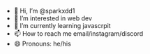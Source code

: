 - 👋 Hi, I’m @sparkxdd1
- 👀 I’m interested in web dev
- 🌱 I’m currently learning javascrpit
- 📫 How to reach me email/instagram/discord
- 😄 Pronouns: he/his

<!---
sparkxdd1/sparkxdd1 is a ✨ special ✨ repository because its `README.md` (this file) appears on your GitHub profile.
You can click the Preview link to take a look at your changes.
--->
